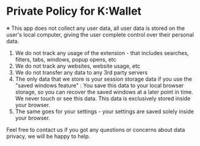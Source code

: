 # Private Policy for K:Wallet

※ This app does not collect any user data, all user data is stored on the user's local computer, giving the user complete control over their personal data.

1. We do not track any usage of the extension - that includes searches, filters, tabs, windows, popup opens, etc
2. We do not track any websites, website usage, etc
3. We do not transfer any data to any 3rd party servers
4. The only data that we store is your session storage data if you use the "saved windows feature" : You save this data to your local browser storage, so you can recover the saved windows at a later point in time. We never touch or see this data. This data is exclusively stored inside your browser.
5. The same goes for your settings - your settings are saved solely inside your browser.

Feel free to contact us if you got any questions or concerns about data privacy, we will be happy to help.